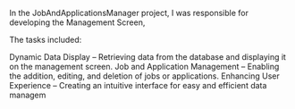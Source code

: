 In the JobAndApplicationsManager project, I was responsible for developing the Management Screen,

The tasks included:

Dynamic Data Display – Retrieving data from the database and displaying it on the management screen.
Job and Application Management – Enabling the addition, editing, and deletion of jobs or applications.
Enhancing User Experience – Creating an intuitive interface for easy and efficient data managem
